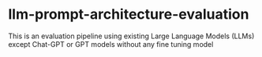 # llm-prompt-architecture-evaluation
This is an evaluation pipeline using existing Large Language Models (LLMs) except Chat-GPT or GPT models without any fine tuning model
